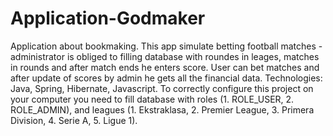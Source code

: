 # Application-Godmaker
Application about bookmaking.
This app simulate betting football matches - administrator is obliged to filling database with roundes in leages, matches in rounds and after match ends he enters score.
User can bet matches and after update of scores by admin he gets all the financial data.
Technologies: Java, Spring, Hibernate, Javascript.
To correctly configure this project on your computer you need to fill database with roles (1. ROLE_USER, 2. ROLE_ADMIN), and leagues (1. Ekstraklasa, 2. Premier League, 3. Primera Division, 4. Serie A, 5. Ligue 1).
